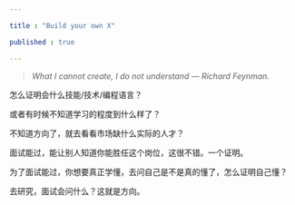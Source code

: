 ```yaml
---

title : "Build your own X"

published : true

---
```


> *What I cannot create, I do not understand — Richard Feynman.*


怎么证明会什么技能/技术/编程语言？

或者有时候不知道学习的程度到什么样了？

不知道方向了，就去看看市场缺什么实际的人才？

面试能过，能让别人知道你能胜任这个岗位，这很不错。一个证明。

为了面试能过，你想要真正学懂，去问自己是不是真的懂了，怎么证明自己懂？

去研究，面试会问什么？这就是方向。
